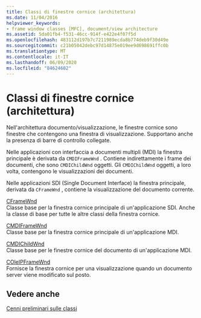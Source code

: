 ```yaml
---
title: Classi di finestre cornice (architettura)
ms.date: 11/04/2016
helpviewer_keywords:
- frame window classes [MFC], document/view architecture
ms.assetid: 5da01fb4-f531-46cc-914f-e422e4f07f5d
ms.openlocfilehash: 483112d197b7c7211989ecda8b774deb9f30d49e
ms.sourcegitcommit: c21b05042debc97d14875e019ee9d698691ffc0b
ms.translationtype: MT
ms.contentlocale: it-IT
ms.lasthandoff: 06/09/2020
ms.locfileid: "84624602"
---
```

# <a name="frame-window-classes-architecture"></a>Classi di finestre cornice (architettura)

Nell'architettura documento/visualizzazione, le finestre cornice sono finestre che contengono una finestra di visualizzazione. Supportano anche la presenza di barre di controllo collegate.

Nelle applicazioni con interfaccia a documenti multipli (MDI) la finestra principale è derivata da `CMDIFrameWnd` . Contiene indirettamente i frame dei documenti, che sono `CMDIChildWnd` oggetti. Gli `CMDIChildWnd` oggetti, a loro volta, contengono le visualizzazioni dei documenti.

Nelle applicazioni SDI (Single Document Interface) la finestra principale, derivata da `CFrameWnd` , contiene la visualizzazione del documento corrente.

[CFrameWnd](reference/cframewnd-class.md)<br/>
Classe base per la finestra cornice principale di un'applicazione SDI. Anche la classe di base per tutte le altre classi della finestra cornice.

[CMDIFrameWnd](reference/cmdiframewnd-class.md)<br/>
Classe base per la finestra cornice principale di un'applicazione MDI.

[CMDIChildWnd](reference/cmdichildwnd-class.md)<br/>
Classe base per le finestre cornice del documento di un'applicazione MDI.

[COleIPFrameWnd](reference/coleipframewnd-class.md)<br/>
Fornisce la finestra cornice per una visualizzazione quando un documento server viene modificato sul posto.

## <a name="see-also"></a>Vedere anche

[Cenni preliminari sulle classi](class-library-overview.md)
